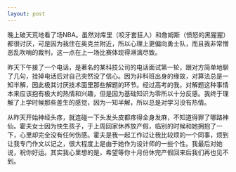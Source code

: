 ```yaml
---
layout: post
---
```

晚上破天荒地看了场NBA。虽然对库里（咬牙套狂人）和詹姆斯（愤怒的黑猩猩）都很讨厌，可是因为我住在奥克兰附近，所以心理上更偏向勇士队，而且我非常憎恶乱吹哨的裁判，这一点在上一场比赛体现得淋漓尽致。

昨天下午接了一个电话，是著名的某科技公司的电话面试第一轮，跟对方简单地聊了几句，挂掉电话后对自己突然没了信心。因为非科班出身的缘故，对算法总是一知半解，因此极其讨厌技术面里那些解题的环节。经过高考的我，对解题这种事情本来应该抱有极大的热情和兴趣，但是因为基础知识为零所以十分反感。我终于理解了上学时候那些差生的感觉，因为一知半解，所以总是对学习没有热情。

从昨天开始神经头疼，就连碰一下头发头皮都疼得全身发麻，不知道得罪了哪路神仙。霍夫女士因为快生孩子，于上周回家休养放产假，临别的时候和她拥抱了一下，心里却完全没有任何伤感。霍夫是我一起工作过让我比较烦的一个同事，烦到让我专门作文以记之，很大程度上是由于她作为设计师的一些个性。我最后对她说，祝你好运。其实我心里想的是，希望等你十月份休完产假回来后我们再也见不到。